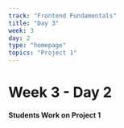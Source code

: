 ```yaml
---
track: "Frontend Fundamentals"
title: "Day 3"
week: 3
day: 2
type: "homepage"
topics: "Project 1"
---
```



# Week 3 - Day 2

#### Students Work on Project 1
